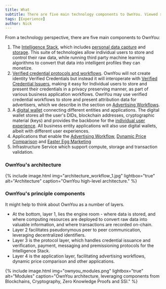 ```yaml
---
title: What
subtitle: There are five main technology components to OwnYou. Viewed slightly differently, there are four layers to the technology stack. The sections on Experiences and Workflows, and Building Blocks, digs into each component in more detail.
tags: [Experience]
author: Nick
---
```


From a technology perspective, there are five main components to OwnYou:

1. The [Intelligence Stack](/docs/intelligence_stack/), which includes [personal data capture](/docs/personal_data_capture) and [storage](/docs/personal_data_storage). This suite of technologies allow individual users to store and control their raw data, while running third party machine learning algorithms to convert that data into intelligent profiles they can monetize.
2. [Verified credential protocols and workflows](/docs/verified_credential_workflow). OwnYou will not create identity Verified Credentials but instead it will interoperate with [Verified Credential Issuers](https://verifiablecredentials.dev/), making it easy for Individual users to store and present their credentials in a privacy preserving manner, as part of various business application workflows. OwnYou may use verified credential workflows to store and present attribution data for advertisers, which we describe in the section on [Advertising Workflows](/docs/advertising_workflow).
3. A [digital wallet](/docs/digital_wallet) connecting different entities and applications. The digital wallet stores all the user's DIDs, blockchain addresses, cryptographic material (keys) and provides the backbone for the [individual user experience](/docs/individual_user_experience). All business entity applications will also use digital wallets, albeit with different user experiences.
4. Applications that enable the [Advertising Workflow](/docs/advertising_workflow), [Dynamic Price Comparison](/docs/price_comparison_integration) and [Easter Egg Marketing](/docs/easter_eggs_marketing)
5. Infrastructure Service which support compute, storage and transaction validation.

### OwnYou's architecture

{% include image.html img="architecture_workflow_1.jpg" lightbox="true" alt="Architecture" caption="OwnYou high-level architecture." %}

### OwnYou's principle components

It might help to think about OwnYou as a number of layers.

- At the bottom, layer 1, lies the engine room - where data is stored, and where computing resources are deployed to convert raw data into valuable information, and where transactions are recorded on-chain.
- Layer 2 facilitates pseudonymous peer to peer communication, leveraging decentralized identifiers.
- Layer 3 is the protocol layer, which handles credential issuance and verification, payment, messaging and premissioning protocols for the Intelligence Stack.
- Layer 4 is the application layer, facilitating advertising workflows, dynamic price comparison and other applications.

{% include image.html img="ownyou_modules.png" lightbox="true" alt="Modules" caption="OwnYou architecture, leveraging components from Blockchains, Cryptography, Zero Knowledge Proofs and SSI." %}
